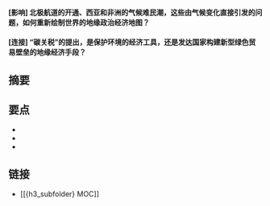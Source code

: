 #### [影响] 北极航道的开通、西亚和非洲的气候难民潮，这些由气候变化直接引发的问题，如何重新绘制世界的地缘政治经济地图？


#### [连接] “碳关税”的提出，是保护环境的经济工具，还是发达国家构建新型绿色贸易壁垒的地缘经济手段？


## 摘要


## 要点

- 
- 
- 

## 链接

- [[{h3_subfolder} MOC]]
